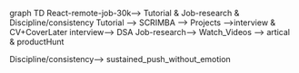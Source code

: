 graph TD
  React-remote-job-30k--> Tutorial & Job-research & Discipline/consistency 
  Tutorial  --> SCRIMBA --> Projects -->interview & CV+CoverLater
  interview--> DSA
  Job-research--> Watch_Videos --> artical & productHunt
  
  Discipline/consistency--> sustained_push_without_emotion


  
